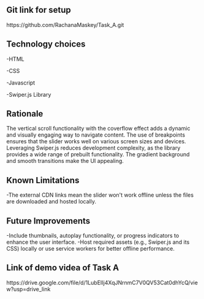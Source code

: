 <h2>Git link for setup</h2>
https://github.com/RachanaMaskey/Task_A.git

<h2>Technology choices</h2>

-HTML

-CSS

-Javascript

-Swiper.js Library

<h2>Rationale</h2>

The vertical scroll functionality with the coverflow effect adds a dynamic and visually engaging way to navigate content.
The use of breakpoints ensures that the slider works well on various screen sizes and devices.
Leveraging Swiper.js reduces development complexity, as the library provides a wide range of prebuilt functionality.
The gradient background and smooth transitions make the UI appealing.

<h2>Known Limitations</h2>

-The external CDN links mean the slider won't work offline unless the files are downloaded and hosted locally.

<h2>Future Improvements</h2>

-Include thumbnails, autoplay functionality, or progress indicators to enhance the user interface.
-Host required assets (e.g., Swiper.js and its CSS) locally or use service workers for better offline performance.


<h2>Link of demo videa of Task A</h2>
https://drive.google.com/file/d/1LubEIIj4XqJNrnmC7V0QV53Cat0dhYcQ/view?usp=drive_link
